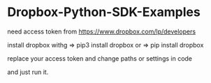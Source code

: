 # Dropbox-Python-SDK-Examples


need access token from https://www.dropbox.com/lp/developers

install dropbox withg => pip3 install dropbox      or => pip install dropbox

replace your access token and change paths or settings in code

and just run it.